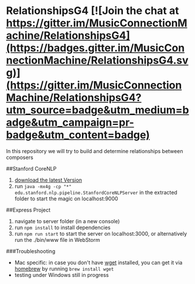 # RelationshipsG4 [![Join the chat at https://gitter.im/MusicConnectionMachine/RelationshipsG4](https://badges.gitter.im/MusicConnectionMachine/RelationshipsG4.svg)](https://gitter.im/MusicConnectionMachine/RelationshipsG4?utm_source=badge&utm_medium=badge&utm_campaign=pr-badge&utm_content=badge)

In this repository we will try to build and determine relationships between composers

##Stanford CoreNLP
1. [download the latest Version](http://stanfordnlp.github.io/CoreNLP/#download)
2. run `java -mx4g -cp "*" edu.stanford.nlp.pipeline.StanfordCoreNLPServer` in the extracted folder to start the magic on localhost:9000

##Express Project
1. navigate to server folder (in a new console)
2. run `npm install` to install dependencies
3. run `npm run start` to start the server on localhost:3000, or alternatively run the ./bin/www file in WebStorm

###Troubleshooting
- Mac specific: in case you don't have [wget](https://www.gnu.org/software/wget) installed, you can get it via [homebrew](https://brew.sh) by running `brew install wget`
- testing under Windows still in progress

